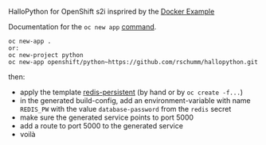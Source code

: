 HalloPython for OpenShift s2i insprired by the [Docker Example](https://docs.docker.com/compose/gettingstarted/)   

Documentation for the `oc new app` [command](https://docs.openshift.com/container-platform/3.11/dev_guide/application_lifecycle/new_app.html).


    oc new-app .  
    or: 
    oc new-project python
    oc new-app openshift/python~https://github.com/rschumm/hallopython.git


then: 

- apply the template [redis-persistent](https://github.com/openshift/origin/blob/master/examples/db-templates/redis-persistent-template.json) (by hand or by `oc create -f...`)
- in the generated build-config, add an environment-variable with name `REDIS_PW` with the value `database-password` from the `redis` secret 
- make sure the generated service points to port 5000
- add a route to port 5000 to the generated service 
- voilà 




